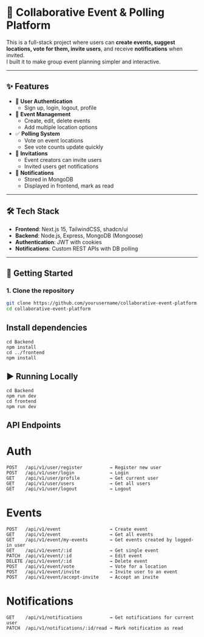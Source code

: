 # 🎉 Collaborative Event & Polling Platform

This is a full-stack project where users can **create events, suggest locations, vote for them, invite users**, and receive **notifications** when invited.  
I built it to make group event planning simpler and interactive.

---

## ✨ Features

- 🔐 **User Authentication**
  - Sign up, login, logout, profile  
- 📅 **Event Management**
  - Create, edit, delete events  
  - Add multiple location options  
- ✅ **Polling System**
  - Vote on event locations  
  - See vote counts update quickly  
- 🤝 **Invitations**
  - Event creators can invite users  
  - Invited users get notifications  
- 🔔 **Notifications**
  - Stored in MongoDB  
  - Displayed in frontend, mark as read  

---

## 🛠️ Tech Stack

- **Frontend**: Next.js 15, TailwindCSS, shadcn/ui  
- **Backend**: Node.js, Express, MongoDB (Mongoose)  
- **Authentication**: JWT with cookies  
- **Notifications**: Custom REST APIs with DB polling  

---

## 🚀 Getting Started

### 1. Clone the repository
```bash
git clone https://github.com/yourusername/collaborative-event-platform.git
cd collaborative-event-platform
```
## Install dependencies
```
cd Backend
npm install
cd ../frontend
npm install
```

## ▶️ Running Locally
```
cd Backend
npm run dev
cd frontend
npm run dev
```
## API Endpoints
# Auth
```
POST   /api/v1/user/register          → Register new user  
POST   /api/v1/user/login             → Login  
GET    /api/v1/user/profile           → Get current user  
GET    /api/v1/user/users             → Get all users  
GET    /api/v1/user/logout            → Logout  
```
# Events
```
POST   /api/v1/event                  → Create event  
GET    /api/v1/event                  → Get all events  
GET    /api/v1/event/my-events        → Get events created by logged-in user  
GET    /api/v1/event/:id              → Get single event  
PATCH  /api/v1/event/:id              → Edit event  
DELETE /api/v1/event/:id              → Delete event
POST   /api/v1/event/vote             → Vote for a location
POST   /api/v1/event/invite           → Invite user to an event  
POST   /api/v1/event/accept-invite    → Accept an invite  
```
# Notifications
```
GET    /api/v1/notifications          → Get notifications for current user  
PATCH  /api/v1/notifications/:id/read → Mark notification as read  
```

